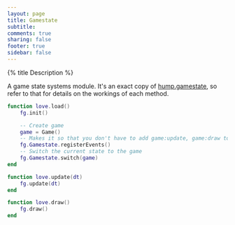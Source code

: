 ```yaml
---
layout: page
title: Gamestate 
subtitle:
comments: true
sharing: false
footer: true
sidebar: false 
---
```


{% title Description %}

A game state systems module. It's an exact copy of [hump.gamestate](http://vrld.github.io/hump/#hump.gamestate), so refer to that for details on the workings of each method.

~~~ lua
function love.load()
    fg.init()

    -- Create game
    game = Game()
    -- Makes it so that you don't have to add game:update, game:draw to love.update, love.draw
    fg.Gamestate.registerEvents()
    -- Switch the current state to the game
    fg.Gamestate.switch(game)
end

function love.update(dt)
    fg.update(dt)
end

function love.draw()
    fg.draw()
end
~~~
